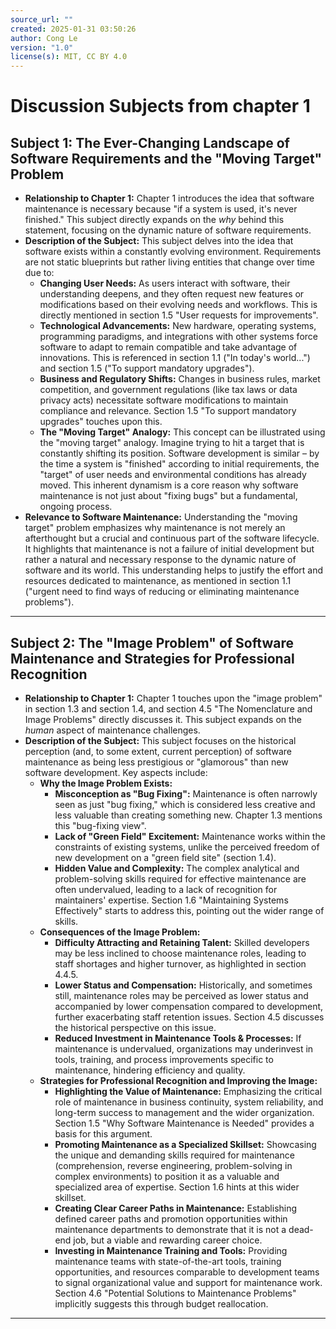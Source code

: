 ```yaml
---
source_url: ""
created: 2025-01-31 03:50:26
author: Cong Le
version: "1.0"
license(s): MIT, CC BY 4.0
---
```


# Discussion Subjects from chapter 1


## Subject 1: The Ever-Changing Landscape of Software Requirements and the "Moving Target" Problem

*   **Relationship to Chapter 1:** Chapter 1 introduces the idea that software maintenance is necessary because "if a system is used, it's never finished."  This subject directly expands on the *why* behind this statement, focusing on the dynamic nature of software requirements.
*   **Description of the Subject:**  This subject delves into the idea that software exists within a constantly evolving environment.  Requirements are not static blueprints but rather living entities that change over time due to:
    *   **Changing User Needs:** As users interact with software, their understanding deepens, and they often request new features or modifications based on their evolving needs and workflows.  This is directly mentioned in section 1.5 "User requests for improvements".
    *   **Technological Advancements:**  New hardware, operating systems, programming paradigms, and integrations with other systems force software to adapt to remain compatible and take advantage of innovations. This is referenced in section 1.1 ("In today's world...") and section 1.5 ("To support mandatory upgrades").
    *   **Business and Regulatory Shifts:** Changes in business rules, market competition, and government regulations (like tax laws or data privacy acts) necessitate software modifications to maintain compliance and relevance. Section 1.5 "To support mandatory upgrades" touches upon this.
    *   **The "Moving Target" Analogy:**  This concept can be illustrated using the "moving target" analogy.  Imagine trying to hit a target that is constantly shifting its position.  Software development is similar – by the time a system is "finished" according to initial requirements, the "target" of user needs and environmental conditions has already moved. This inherent dynamism is a core reason why software maintenance is not just about "fixing bugs" but a fundamental, ongoing process.
*   **Relevance to Software Maintenance:**  Understanding the "moving target" problem emphasizes why maintenance is not merely an afterthought but a crucial and continuous part of the software lifecycle.  It highlights that maintenance is not a failure of initial development but rather a natural and necessary response to the dynamic nature of software and its world. This understanding helps to justify the effort and resources dedicated to maintenance, as mentioned in section 1.1 ("urgent need to find ways of reducing or eliminating maintenance problems").


---


## Subject 2: The "Image Problem" of Software Maintenance and Strategies for Professional Recognition

*   **Relationship to Chapter 1:** Chapter 1 touches upon the "image problem" in section 1.3 and section 1.4, and section 4.5 "The Nomenclature and Image Problems" directly discusses it. This subject expands on the *human* aspect of maintenance challenges.
*   **Description of the Subject:** This subject focuses on the historical perception (and, to some extent, current perception) of software maintenance as being less prestigious or "glamorous" than new software development. Key aspects include:
    *   **Why the Image Problem Exists:**
        *   **Misconception as "Bug Fixing":** Maintenance is often narrowly seen as just "bug fixing," which is considered less creative and less valuable than creating something new. Chapter 1.3 mentions this "bug-fixing view".
        *   **Lack of "Green Field" Excitement:**  Maintenance works within the constraints of existing systems, unlike the perceived freedom of new development on a "green field site" (section 1.4).
        *   **Hidden Value and Complexity:**  The complex analytical and problem-solving skills required for effective maintenance are often undervalued, leading to a lack of recognition for maintainers' expertise. Section 1.6 "Maintaining Systems Effectively" starts to address this, pointing out the wider range of skills.
    *   **Consequences of the Image Problem:**
        *   **Difficulty Attracting and Retaining Talent:**  Skilled developers may be less inclined to choose maintenance roles, leading to staff shortages and higher turnover, as highlighted in section 4.4.5.
        *   **Lower Status and Compensation:** Historically, and sometimes still, maintenance roles may be perceived as lower status and accompanied by lower compensation compared to development, further exacerbating staff retention issues. Section 4.5 discusses the historical perspective on this issue.
        *   **Reduced Investment in Maintenance Tools & Processes:** If maintenance is undervalued, organizations may underinvest in tools, training, and process improvements specific to maintenance, hindering efficiency and quality.
    *   **Strategies for Professional Recognition and Improving the Image:**
        *   **Highlighting the Value of Maintenance:**  Emphasizing the critical role of maintenance in business continuity, system reliability, and long-term success to management and the wider organization. Section 1.5 "Why Software Maintenance is Needed" provides a basis for this argument.
        *   **Promoting Maintenance as a Specialized Skillset:**  Showcasing the unique and demanding skills required for maintenance (comprehension, reverse engineering, problem-solving in complex environments) to position it as a valuable and specialized area of expertise. Section 1.6 hints at this wider skillset.
        *   **Creating Clear Career Paths in Maintenance:**  Establishing defined career paths and promotion opportunities within maintenance departments to demonstrate that it is not a dead-end job, but a viable and rewarding career choice.
        *   **Investing in Maintenance Training and Tools:**  Providing maintenance teams with state-of-the-art tools, training opportunities, and resources comparable to development teams to signal organizational value and support for maintenance work. Section 4.6 "Potential Solutions to Maintenance Problems" implicitly suggests this through budget reallocation.


----
